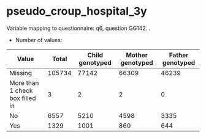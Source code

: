 # pseudo_croup_hospital_3y
Variable mapping to questionnaire: q6, question GG142.
.
- Number of values:

| Value | Total | Child genotyped | Mother genotyped | Father genotyped |
| ----- | ----- | --------------- | ---------------- | ---------------- |
| Missing | 105734 | 77142 | 66309 | 46239 |
| More than 1 check box filled in | 3 | 2 | 2 |0 |
| No | 6557 | 5210 | 4598 |3335 |
| Yes | 1329 | 1001 | 860 |644 |



